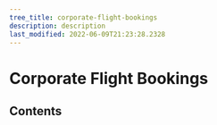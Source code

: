 ```yaml
---
tree_title: corporate-flight-bookings
description: description
last_modified: 2022-06-09T21:23:28.2328
---
```


# Corporate Flight Bookings

## Contents

